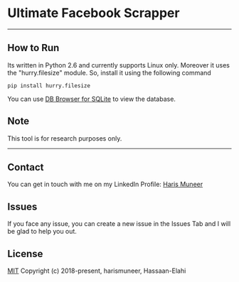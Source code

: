 # Ultimate Facebook Scrapper



----------------------------------------------------------------------------------------------------------------------------------------
## How to Run 
Its written in Python 2.6 and currently supports Linux only. Moreover it uses the "hurry.filesize" module. So, install it using the following command

```pip install hurry.filesize```

You can use [DB Browser for SQLite](http://sqlitebrowser.org/) to view the database.

## Note
This tool is for research purposes only.

----------------------------------------------------------------------------------------------------------------------------------------

## Contact
You can get in touch with me on my LinkedIn Profile: [Haris Muneer](https://www.linkedin.com/in/harismuneer/)

## Issues
If you face any issue, you can create a new issue in the Issues Tab and I will be glad to help you out.

## License
[MIT](../master/LICENSE)
Copyright (c) 2018-present, harismuneer, Hassaan-Elahi


